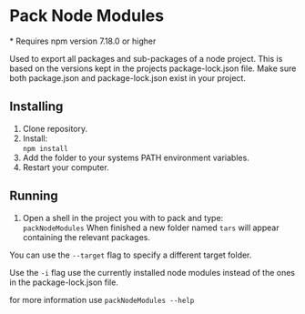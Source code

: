 # Pack Node Modules
\* Requires npm version 7.18.0 or higher  

Used to export all packages and sub-packages of a node project.
This is based on the versions kept in the projects package-lock.json file.
Make sure both package.json and package-lock.json exist in your project.

## Installing

1. Clone repository.
2. Install:  
`
npm install
`
3. Add the folder to your systems PATH environment variables.
4. Restart your computer.

## Running
1. Open a shell in the project you with to pack and type:  
`
packNodeModules
`
When finished a new folder named `tars` will appear containing the relevant packages.

You can use the `--target` flag to specify a different target folder.

Use the `-i` flag use the currently installed node modules instead of the ones in the package-lock.json file. 


for more information use `packNodeModules --help`
